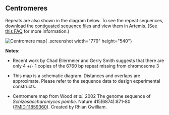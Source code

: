 ## Centromeres

Repeats are also shown in the diagram below. To see the repeat
sequences, download the
[contiguated sequence files](/latest_release/genome_sequence_and_features/artemis_contigs/)
and view them in Artemis. (See
[this FAQ](/faq/is-there-an-equivalent-to-the-artemis-java-applet-in-pombase) for more
information.)

![Centromere map](assets/centromeremapping.gif){ .screenshot width="779" height="540"}

**Notes:**

  - Recent work by Chad Ellermeier and Gerry Smith suggests that
    there are only 4 +/- 1 copies of the 6760 bp repeat missing from
    chromosome 3

  - This map is a schematic diagram. Distances and overlaps are
    approximate. Please refer to the sequence data to design experimental
    constructs.

  - Centromere map from  Wood *et al.* 2002 The genome sequence of *Schizosaccharomyces pombe*.
    Nature 415(6874):871-80 ([PMID:11859360](http://www.ncbi.nlm.nih.gov/pubmed/11859360)). Created by Rhian Gwilliam.

[cen1]: https://www.pombase.org/jbrowse/?loc=I%3A3753680..3789414&tracks=DNA%2CForward%20strand%20features%2CReverse%20strand%20features&highlight=
[cen2]: https://www.pombase.org/jbrowse/?loc=II%3A1602261..1644744&tracks=DNA%2CForward%20strand%20features%2CReverse%20strand%20features&highlight=
[cen3]: https://www.pombase.org/jbrowse/?loc=III%3A1070899..1136998&tracks=DNA%2CForward%20strand%20features%2CReverse%20strand%20features&highlight=

